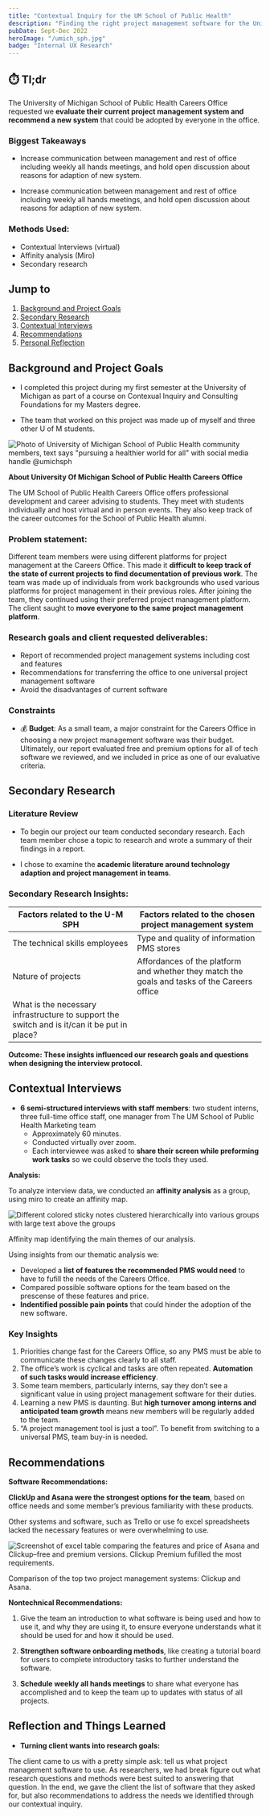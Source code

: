 ```yaml
---
title: "Contextual Inquiry for the UM School of Public Health"
description: "Finding the right project management software for the University of Michigan School of Public Health."
pubDate: Sept-Dec 2022
heroImage: "/umich_sph.jpg"
badge: "Internal UX Research"
---
```


<div class="two_column grid grid-cols-1 gap-y-5 md:gap-x-5 md:grid-cols-3">

<div class="grid_item bg-secondary rounded-lg px-5 md:col-span-2"  id= "summary">

## ⏱️ Tl;dr
The University of Michigan School of Public Health Careers Office requested we **evaluate their current project management system and recommend a new system** that could be adopted by everyone in the office.

### Biggest Takeaways
- Increase communication between management and rest of office including weekly all hands meetings, and hold open discussion about reasons for adaption of new system.

- Increase communication between management and rest of office including weekly all hands meetings, and hold open discussion about reasons for adaption of new system.

</div>

<div class="grid_item rounded-md text-base-content bg-base-200 px-5" id="tldr_methods">

<h3 class="text-base-content">Methods Used:</h3>
<ul class="marker:base-neutral-content">
<li>Contextual Interviews (virtual)</li>
<li>Affinity analysis (Miro)</li>
<li>Secondary research</li>
</ul>
</div>
</div>

## Jump to

1. [Background and Project Goals](#background-and-project-goals)
2. [Secondary Research](#secondary-research)
3. [Contextual Interviews](#contextual-interviews)
4. [Recommendations](#recommendations)
5. [Personal Reflection](#reflection-and-things-learned)

## Background and Project Goals

- I completed this project during my first semester at the University of Michigan as part of a course on Contexual Inquiry and Consulting Foundations for my Masters degree.

 - The team that worked on this project was made up of myself and three other U of M students.

![Photo of University of Michigan School of Public Health community members, text says "pursuing a healthier world for all" with social media handle @umichsph](/UM-SPH.png "University of Michigan School of Public Health.")

**About University Of Michigan School of Public Health Careers Office**

The UM School of Public Health Careers Office offers professional development and career advising to students. They meet with students individually and host virtual and in person events. They also keep track of the career outcomes for the School of Public Health alumni.

### Problem statement:

Different team members were using different platforms for project management at the Careers Office. This made it **difficult to keep track of the state of current projects to find documentation of previous work**. The team was made up of individuals from work backgrounds who used various platforms for project management in their previous roles. After joining the team, they continued using their preferred project management platform. The client saught to **move everyone to the same project management platform**.


### Research goals and client requested deliverables:
- Report of recommended project management systems including cost and features
- Recommendations for transferring the office to one universal project management software
- Avoid the disadvantages of current software

### Constraints

- 💰 **Budget**: As a small team, a major constraint for the Careers Office in choosing a new project management software was their budget. Ultimately, our report evaluated free and premium options for all of tech software we reviewed, and we included in price as one of our evaluative criteria.

## Secondary Research

### Literature Review

- To begin our project our team conducted secondary research. Each team member chose a topic to research and wrote a summary of their findings in a report.

- I chose to examine the **academic literature around technology adaption and project management in teams**.

<div class="bg-base-200 text-base-content px-5 py-2 my-10 rounded-md">

### Secondary Research Insights:

| **Factors related to the U-M SPH**                                                            	| **Factors related to the chosen project management system**                                  	|
|-----------------------------------------------------------------------------------------------	|----------------------------------------------------------------------------------------------	|
| The technical skills employees                                                                	| Type and quality of information PMS stores                                                   	|
| Nature of projects                                                                            	| Affordances of the platform and whether they match the goals and tasks of the Careers office 	|
| What is the necessary infrastructure to support the switch and is it/can it be put in place?  	|                                                                                              	|                                                                                      |

**Outcome: These insights influenced our research goals and questions when designing the interview protocol.**

</div>

## Contextual Interviews

- **6 semi-structured interviews with staff members**: two student interns, three full-time office staff, one manager from The UM School of Public Health Marketing team
    - Approximately 60 minutes.
    - Conducted virtually over zoom.
    - Each interviewee was asked to **share their screen while preforming work tasks** so we could observe the tools they used.


<div class="two_column grid grid-cols-1 gap-y-5 md:gap-x-5 md:grid-cols-3">

<div class="grid-item md:col-span-1 self-center">

**Analysis:**

To analyze interview data, we conducted an **affinity analysis** as a group, using miro to create an affinity map.
</div>


<div class=" grid-item bg-secondary text-base-content px-5 py-2 my-10 rounded-md md:col-span-2">

![Different colored sticky notes clustered hierarchically into various groups with large text above the groups](/umph_affinity_map.png "Affinity Map")

<div class= "text-center text-sm italic pt-0 pb-5"> Affinity map identifying the main themes of our analysis.</div></div>

</div>

Using insights from  our thematic analysis we:
- Developed a **list of features the recommended PMS would need** to have to fufill the needs of the Careers Office.
- Compared possible software options for the team based on the prescense of these features and price.
- **Indentified possible pain points** that could hinder the adoption of the new software.

<div class="bg-base-200 text-base-content px-5 py-2 my-10 rounded-md">

### Key Insights

1. Priorities change fast for the Careers Office, so any PMS must be able to communicate these changes clearly to all staff.
2. The office’s work is cyclical and tasks are often repeated. **Automation of such tasks would increase efficiency**.
3. Some team members, particularly interns, say they don’t see a significant value in using project management software for their duties.
4. Learning a new PMS is daunting. But **high turnover among interns and anticipated team growth** means new members will be regularly added to the team.
5. “A project management tool is just a tool”.  To benefit from switching to a universal PMS, team buy-in is needed.


</div>


## Recommendations

<div class="bg-base-200 text-base-content px-5 py-2 my-10 rounded-md">

**Software Recommendations:**

**ClickUp and Asana were the strongest options for the team**, based on office needs and some member’s previous familiarity with these products.

Other systems and software, such as Trello or use fo excel spreadsheets lacked the necessary features or were overwhelming to use.

<div class = "bg-secondary rounded-md px-5 pt-2 mb-2">

![Screenshot of excel table comparing the features and price of Asana and Clickup–free and premium versions. Clickup Premium fufilled the most requirements.](/UMSPH_software_table.png "Comparison of the top two project management systems")

<div class= "text-center text-sm italic pt-0 pb-5"> Comparison of the top two project management systems: Clickup and Asana.</div></div>

**Nontechnical Recommendations:**

1. Give the team an introduction to what software is being used and how to use it, and why they are using it, to ensure everyone understands what it should be used for and how it should be used.

2. **Strengthen software onboarding methods**, like creating a tutorial board for users to complete introductory tasks to further understand the software.

3. **Schedule weekly all hands meetings** to share what everyone has accomplished and to keep the team up to updates with status of all projects.

</div>

## Reflection and Things Learned

- **Turning client wants into research goals:**

The client came to us with a pretty simple ask: tell us what project management software to use. As researchers, we had break figure out what research questions and methods were best suited to answering that question. In the end, we gave the client the list of software that they asked for, but also recommendations to address the needs we identified through our contextual inquiry.